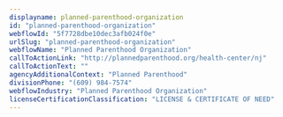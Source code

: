 ```yaml
---
displayname: planned-parenthood-organization
id: "planned-parenthood-organization"
webflowId: "5f7728dbe10dec3afb024f0e"
urlSlug: "planned-parenthood-organization"
webflowName: "Planned Parenthood Organization"
callToActionLink: "http://plannedparenthood.org/health-center/nj"
callToActionText: ""
agencyAdditionalContext: "Planned Parenthood"
divisionPhone: "(609) 984-7574"
webflowIndustry: "Planned Parenthood Organization"
licenseCertificationClassification: "LICENSE & CERTIFICATE OF NEED"
---
```

